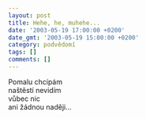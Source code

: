 ```yaml
---
layout: post
title: Hehe, he, muhehe...
date: '2003-05-19 17:00:00 +0200'
date_gmt: '2003-05-19 15:00:00 +0200'
category: podvědomí
tags: []
comments: []
---
```


<p>Pomalu chcípám<br>naštěstí nevidím<br>vůbec nic<br>ani žádnou naději...</p>
